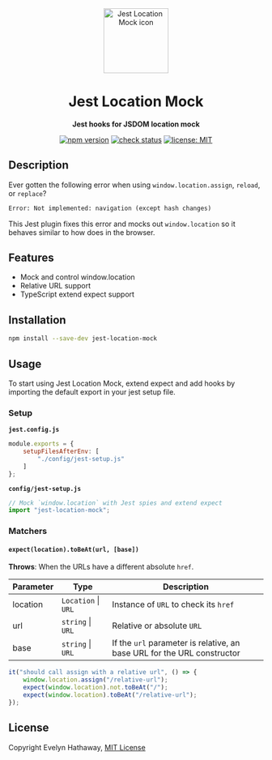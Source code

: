 <div align="center">

<img alt="Jest Location Mock icon" width="128" height="128" align="center" src=".github/icon.png"/>

# Jest Location Mock

**Jest hooks for JSDOM location mock**

[![npm version](https://badgen.net/npm/v/jest-location-mock?icon=npm)](https://www.npmjs.com/package/jest-location-mock)
[![check status](https://badgen.net/github/checks/evelynhathaway/jest-location-mock/main?icon=github)](https://github.com/evelynhathaway/jest-location-mock/actions)
[![license: MIT](https://badgen.net/badge/license/MIT/blue)](/LICENSE)

</div>

## Description

Ever gotten the following error when using `window.location.assign`, `reload`, or `replace`?

```txt
Error: Not implemented: navigation (except hash changes)
```

This Jest plugin fixes this error and mocks out `window.location` so it behaves similar to how does in the browser.

## Features

- Mock and control window.location
- Relative URL support
- TypeScript extend expect support

## Installation

```bash
npm install --save-dev jest-location-mock
```

## Usage

To start using Jest Location Mock, extend expect and add hooks by importing the default export in your jest setup file.

### Setup

**`jest.config.js`**

```js
module.exports = {
    setupFilesAfterEnv: [
        "./config/jest-setup.js"
    ]
};
```

**`config/jest-setup.js`**

```js
// Mock `window.location` with Jest spies and extend expect
import "jest-location-mock";
```

### Matchers

#### `expect(location).toBeAt(url, [base])`

**Throws**: When the URLs have a different absolute `href`.

| Parameter | Type                | Description                                                             |
| --------- | ------------------- | ----------------------------------------------------------------------- |
| location  | `Location` \| `URL` | Instance of `URL` to check its `href`                                   |
| url       | `string` \| `URL`   | Relative or absolute `URL`                                              |
| base      | `string` \| `URL`   | If the `url` parameter is relative, an base URL for the URL constructor |

```ts
it("should call assign with a relative url", () => {
    window.location.assign("/relative-url");
    expect(window.location).not.toBeAt("/");
    expect(window.location).toBeAt("/relative-url");
});
```

## License

Copyright Evelyn Hathaway, [MIT License](/LICENSE)
